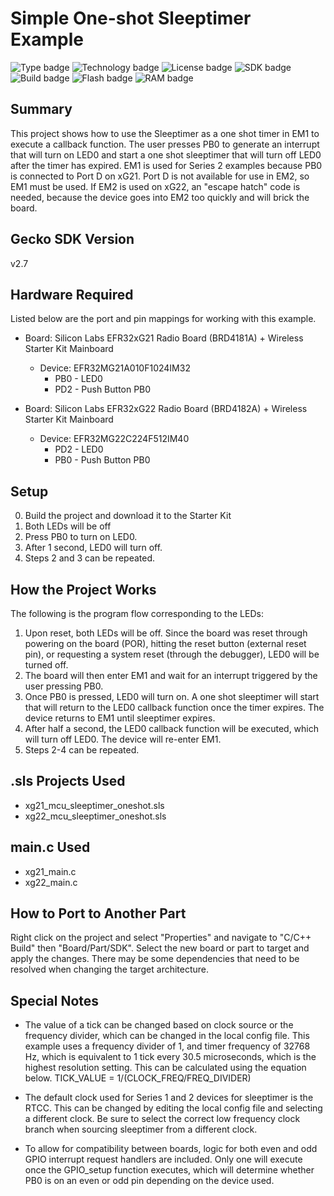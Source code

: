 # Simple One-shot Sleeptimer Example 
![Type badge](https://img.shields.io/badge/dynamic/json?url=https://raw.githubusercontent.com/SiliconLabs/application_examples_ci/master/platform_applications/oneshot_sleeptimer_example_common.json&label=Type&query=type&color=green)
![Technology badge](https://img.shields.io/badge/dynamic/json?url=https://raw.githubusercontent.com/SiliconLabs/application_examples_ci/master/platform_applications/oneshot_sleeptimer_example_common.json&label=Technology&query=technology&color=green)
![License badge](https://img.shields.io/badge/dynamic/json?url=https://raw.githubusercontent.com/SiliconLabs/application_examples_ci/master/platform_applications/oneshot_sleeptimer_example_common.json&label=License&query=license&color=green)
![SDK badge](https://img.shields.io/badge/dynamic/json?url=https://raw.githubusercontent.com/SiliconLabs/application_examples_ci/master/platform_applications/oneshot_sleeptimer_example_common.json&label=SDK&query=sdk&color=green)
![Build badge](https://img.shields.io/endpoint?url=https://raw.githubusercontent.com/SiliconLabs/application_examples_ci/master/platform_applications/oneshot_sleeptimer_example_build_status.json)
![Flash badge](https://img.shields.io/badge/dynamic/json?url=https://raw.githubusercontent.com/SiliconLabs/application_examples_ci/master/platform_applications/oneshot_sleeptimer_example_common.json&label=Flash&query=flash&color=blue)
![RAM badge](https://img.shields.io/badge/dynamic/json?url=https://raw.githubusercontent.com/SiliconLabs/application_examples_ci/master/platform_applications/oneshot_sleeptimer_example_common.json&label=RAM&query=ram&color=blue)

## Summary
This project shows how to use the Sleeptimer as a one shot timer in EM1 to 
execute a callback function. The user presses PB0 to generate an interrupt that
will turn on LED0 and start a one shot sleeptimer that will turn off LED0 after
the timer has expired. EM1 is used for Series 2 examples because PB0 is 
connected to Port D on xG21. Port D is not available for use in EM2, so EM1
must be used. If EM2 is used on xG22, an "escape hatch" code is needed, 
because the device goes into EM2 too quickly and will brick the board. 

## Gecko SDK Version
v2.7

## Hardware Required
Listed below are the port and pin mappings for working with this example.

* Board:  Silicon Labs EFR32xG21 Radio Board (BRD4181A) + 
        Wireless Starter Kit Mainboard
	* Device: EFR32MG21A010F1024IM32
		* PB0 - LED0
		* PD2 - Push Button PB0

* Board:  Silicon Labs EFR32xG22 Radio Board (BRD4182A) + 
        Wireless Starter Kit Mainboard
	* Device: EFR32MG22C224F512IM40
		* PD2 - LED0
		* PB0 - Push Button PB0

## Setup
0. Build the project and download it to the Starter Kit
1. Both LEDs will be off
2. Press PB0 to turn on LED0.
3. After 1 second, LED0 will turn off.
4. Steps 2 and 3 can be repeated.

## How the Project Works
The following is the program flow corresponding to the LEDs:
1. Upon reset, both LEDs will be off. Since the board was reset through 
   powering on the board (POR), hitting the reset button (external reset pin), 
   or requesting a system reset (through the debugger), LED0 will be turned off.
2. The board will then enter EM1 and wait for an interrupt triggered by the user
   pressing PB0. 
3. Once PB0 is pressed, LED0 will turn on. A one shot sleeptimer will start that
   will return to the LED0 callback function once the timer expires. The device 
   returns to EM1 until sleeptimer expires.
4. After half a second, the LED0 callback function will be executed, which will
   turn off LED0. The device will re-enter EM1. 
5. Steps 2-4 can be repeated.

## .sls Projects Used
* xg21_mcu_sleeptimer_oneshot.sls
* xg22_mcu_sleeptimer_oneshot.sls

## main.c Used
* xg21_main.c
* xg22_main.c

## How to Port to Another Part
Right click on the project and select "Properties" and navigate to "C/C++ 
Build" then "Board/Part/SDK". Select the new board or part to target and apply 
the changes. There may be some dependencies that need to be resolved when 
changing the target architecture. 

## Special Notes
* The value of a tick can be changed based on clock source or the frequency 
divider, which can be changed in the local config file. This example uses a 
frequency divider of 1, and timer frequency of 32768 Hz, which is equivalent 
to 1 tick every 30.5 microseconds, which is the highest resolution setting. 
This can be calculated using the equation below.
	TICK_VALUE = 1/(CLOCK_FREQ/FREQ_DIVIDER)
	
* The default clock used for Series 1 and 2 devices for sleeptimer is the
RTCC. This can be changed by editing the local config file and selecting a 
different clock. Be sure to select the correct low frequency clock branch when 
sourcing sleeptimer from a different clock.

* To allow for compatibility between boards, logic for both even and odd
GPIO interrupt request handlers are included. Only one will execute once the 
GPIO_setup function executes, which will determine whether PB0 is on an even
or odd pin depending on the device used.

